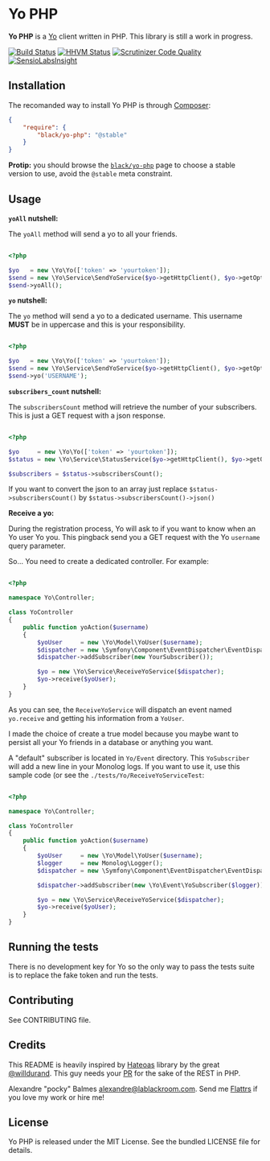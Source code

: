 Yo PHP
======

__Yo PHP__ is a [Yo][1] client written in PHP. This library is still a work in progress.

[![Build Status](https://travis-ci.org/black-project/yo-php.svg?branch=master)](https://travis-ci.org/black-project/yo-php)
[![HHVM Status](http://hhvm.h4cc.de/badge/black/yo-php.png)](http://hhvm.h4cc.de/package/black/yo-php)
[![Scrutinizer Code Quality](https://scrutinizer-ci.com/g/black-project/yo-php/badges/quality-score.png?b=master)](https://scrutinizer-ci.com/g/black-project/yo-php/?branch=master)
[![SensioLabsInsight](https://insight.sensiolabs.com/projects/fa5c643c-812d-49ef-ac95-fb80a27a3d87/big.png)](https://insight.sensiolabs.com/projects/fa5c643c-812d-49ef-ac95-fb80a27a3d87)

Installation
------------

The recomanded way to install Yo PHP is through [Composer][2]:

```json
{
    "require": {
        "black/yo-php": "@stable"
    }
}
```

__Protip:__ you should browse the [`black/yo-php`][7] page to choose a stable version to use, avoid the `@stable` meta
constraint.

Usage
-----

__`yoAll` nutshell:__

The `yoAll` method will send a yo to all your friends.

```php

<?php

$yo   = new \Yo\Yo(['token' => 'yourtoken']);
$send = new \Yo\Service\SendYoService($yo->getHttpClient(), $yo->getOptions());
$send->yoAll();
```

__`yo` nutshell:__

The `yo` method will send a yo to a dedicated username. This username __MUST__ be in uppercase and this is your
responsibility.

```php

<?php

$yo   = new \Yo\Yo(['token' => 'yourtoken']);
$send = new \Yo\Service\SendYoService($yo->getHttpClient(), $yo->getOptions());
$send->yo('USERNAME');
```

__`subscribers_count` nutshell:__

The `subscribersCount` method will retrieve the number of your subscribers. This is just a GET request with a json
response.

```php

<?php

$yo     = new \Yo\Yo(['token' => 'yourtoken']);
$status = new \Yo\Service\StatusService($yo->getHttpClient(), $yo->getOptions());

$subscribers = $status->subscribersCount();

```

If you want to convert the json to an array just replace `$status->subscribersCount()` by
 `$status->subscribersCount()->json()`

__Receive a yo:__

During the registration process, Yo will ask to if you want to know when an Yo user Yo you. This pingback send you a
 GET request with the Yo `username` query parameter.

So... You need to create a dedicated controller. For example:

```php

<?php

namespace Yo\Controller;

class YoController
{
    public function yoAction($username)
    {
        $yoUser     = new \Yo\Model\YoUser($username);
        $dispatcher = new \Symfony\Component\EventDispatcher\EventDispatcher();
        $dispatcher->addSubscriber(new YourSubscriber());

        $yo = new \Yo\Service\ReceiveYoService($dispatcher);
        $yo->receive($yoUser);
    }
}
```

As you can see, the `ReceiveYoService` will dispatch an event named `yo.receive` and getting his information from a
`YoUser`.

I made the choice of create a true model because you maybe want to persist all your Yo friends in a database or
anything you want.

A "default" subscriber is located in `Yo/Event` directory. This `YoSubscriber` will add a new line in your Monolog logs.
If you want to use it, use this sample code (or see the `./tests/Yo/ReceiveYoServiceTest`:

```php

<?php

namespace Yo\Controller;

class YoController
{
    public function yoAction($username)
    {
        $yoUser     = new \Yo\Model\YoUser($username);
        $logger     = new Monolog\Logger();
        $dispatcher = new \Symfony\Component\EventDispatcher\EventDispatcher();

        $dispatcher->addSubscriber(new \Yo\Event\YoSubscriber($logger));

        $yo = new \Yo\Service\ReceiveYoService($dispatcher);
        $yo->receive($yoUser);
    }
}
```


Running the tests
-----------------

There is no development key for Yo so the only way to pass the tests suite is to replace the fake token and run the
tests.

Contributing
------------

See CONTRIBUTING file.

Credits
-------

This README is heavily inspired by [Hateoas][4] library by the great [@willdurand][8]. This guy needs your [PR][5] for the
sake of the REST in PHP.

Alexandre "pocky" Balmes [alexandre@lablackroom.com][3]. Send me [Flattrs][6] if you love my work or hire me!


License
-------
Yo PHP is released under the MIT License. See the bundled LICENSE file for details.

[1]: http://www.justyo.co/
[2]: http://getcomposer.org/
[3]: mailto:alexandre@lablackroom.com
[4]: https://github.com/willdurand/Hateoas
[5]: http://williamdurand.fr/2014/07/02/resting-with-symfony-sos/
[6]: https://flattr.com/profile/alexandre.balmes
[7]: https://packagist.org/packages/black/yo-php
[8]: https://github.com/willdurand

